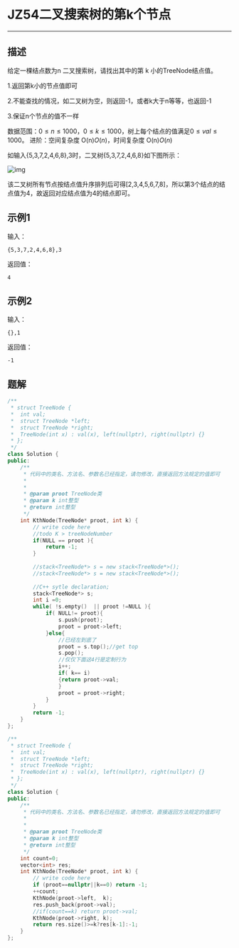 # JZ54二叉搜索树的第k个节点

---

## 描述

给定一棵结点数为n 二叉搜索树，请找出其中的第 k 小的TreeNode结点值。

1.返回第k小的节点值即可

2.不能查找的情况，如二叉树为空，则返回-1，或者k大于n等等，也返回-1

3.保证n个节点的值不一样

数据范围：$0 \le n \le1000$，$0 \le k \le1000$，树上每个结点的值满足$0 \le val \le 1000$。
进阶：空间复杂度 O(n)*O*(*n*)，时间复杂度 O(n)*O*(*n*)

如输入{5,3,7,2,4,6,8},3时，二叉树{5,3,7,2,4,6,8}如下图所示：

![img](https://uploadfiles.nowcoder.com/images/20211117/392807_1637120852509/F732B49BA33ECC72FF97FF7BDE2ACF69)

该二叉树所有节点按结点值升序排列后可得[2,3,4,5,6,7,8]，所以第3个结点的结点值为4，故返回对应结点值为4的结点即可。

## 示例1

输入：

```
{5,3,7,2,4,6,8},3
```

返回值：

```
4
```

## 示例2

输入：

```
{},1
```

返回值：

```
-1
```



## 题解

```cpp
/**
 * struct TreeNode {
 *	int val;
 *	struct TreeNode *left;
 *	struct TreeNode *right;
 *	TreeNode(int x) : val(x), left(nullptr), right(nullptr) {}
 * };
 */
class Solution {
public:
    /**
     * 代码中的类名、方法名、参数名已经指定，请勿修改，直接返回方法规定的值即可
     *
     * 
     * @param proot TreeNode类 
     * @param k int整型 
     * @return int整型
     */
    int KthNode(TreeNode* proot, int k) {
        // write code here
        //todo K > treeNodeNumber
        if(NULL == proot ){
            return -1;
        }
         
        //stack<TreeNode*> s = new stack<TreeNode*>();
        //stack<TreeNode*> s = new stack<TreeNode*>();
         
        //C++ sytle declaration;
        stack<TreeNode*> s;
        int i =0;
        while( !s.empty()  || proot !=NULL ){
            if( NULL!= proot){
                s.push(proot);
                proot = proot->left;
            }else{
                //已经左到底了
                proot = s.top();//get top
                s.pop();
                //仅仅下面这4行是定制行为
                i++;
                if( k== i)
                {return proot->val;
                }
                proot = proot->right;
            }
        }
        return -1;
    }
};
```



```cpp
/**
 * struct TreeNode {
 *	int val;
 *	struct TreeNode *left;
 *	struct TreeNode *right;
 *	TreeNode(int x) : val(x), left(nullptr), right(nullptr) {}
 * };
 */
class Solution {
public:
    /**
     * 代码中的类名、方法名、参数名已经指定，请勿修改，直接返回方法规定的值即可
     *
     * 
     * @param proot TreeNode类 
     * @param k int整型 
     * @return int整型
     */
    int count=0;
    vector<int> res;
    int KthNode(TreeNode* proot, int k) {
        // write code here
        if (proot==nullptr||k==0) return -1;
        ++count;
        KthNode(proot->left,  k);
        res.push_back(proot->val);
        //if(count==k) return proot->val;
        KthNode(proot->right, k);
        return res.size()>=k?res[k-1]:-1;
    }
};
```



